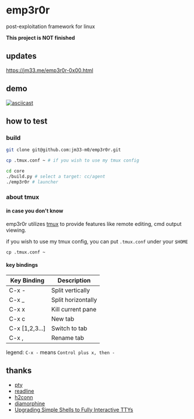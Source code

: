 # emp3r0r
post-exploitation framework for linux


**This project is NOT finished**

## updates

<a href="https://jm33.me/emp3r0r-0x00.html" target="_blank">https://jm33.me/emp3r0r-0x00.html</a>

## demo

[![asciicast](https://asciinema.org/a/TyicxXCmZXcr5iG8lylDNa11m.svg)](https://asciinema.org/a/TyicxXCmZXcr5iG8lylDNa11m)

## how to test

### build

```bash
git clone git@github.com:jm33-m0/emp3r0r.git

cp .tmux.conf ~ # if you wish to use my tmux config

cd core
./build.py # select a target: cc/agent
./emp3r0r # launcher
```

### about tmux

#### in case you don't know

emp3r0r utilizes [tmux](https://github.com/tmux/tmux/wiki) to provide features like remote editing, cmd output viewing.

if you wish to use my tmux config, you can put `.tmux.conf` under your `$HOME`

```
cp .tmux.conf ~
```

#### key bindings


| Key Binding    | Description        |
|----------------|--------------------|
| C-x -          | Split vertically   |
| C-x _          | Split horizontally |
| C-x x          | Kill current pane  |
| C-x c          | New tab            |
| C-x [1,2,3...] | Switch to tab      |
| C-x ,          | Rename tab         |

legend: `C-x -` means `Control plus x, then -`

## thanks

- [pty](https://github.com/creack/pty)
- [readline](https://github.com/chzyer/readline)
- [h2conn](https://github.com/posener/h2conn)
- [diamorphine](https://github.com/m0nad/Diamorphine)
- [Upgrading Simple Shells to Fully Interactive TTYs](https://blog.ropnop.com/upgrading-simple-shells-to-fully-interactive-ttys/)
